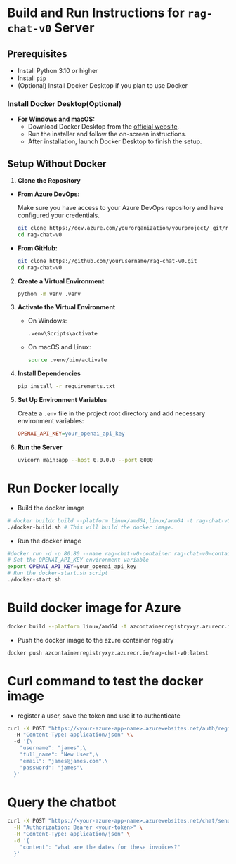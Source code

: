 # Build and Run Instructions for `rag-chat-v0` Server

## Prerequisites

- Install Python 3.10 or higher
- Install `pip`
- (Optional) Install Docker Desktop if you plan to use Docker

### Install Docker Desktop(Optional)

- **For Windows and macOS:**
  - Download Docker Desktop from the [official website](https://www.docker.com/products/docker-desktop).
  - Run the installer and follow the on-screen instructions.
  - After installation, launch Docker Desktop to finish the setup.


## Setup Without Docker

1. **Clone the Repository**

 - **From Azure DevOps:**

     Make sure you have access to your Azure DevOps repository and have configured your credentials.

     ```bash
     git clone https://dev.azure.com/yourorganization/yourproject/_git/rag-chat-v0
     cd rag-chat-v0
     ```

 - **From GitHub:**

     ```bash
     git clone https://github.com/yourusername/rag-chat-v0.git
     cd rag-chat-v0
     ```

2. **Create a Virtual Environment**

   ```bash
   python -m venv .venv
   ```

3. **Activate the Virtual Environment**

   - On Windows:

     ```bash
     .venv\Scripts\activate
     ```

   - On macOS and Linux:

     ```bash
     source .venv/bin/activate
     ```

4. **Install Dependencies**

   ```bash
   pip install -r requirements.txt
   ```

5. **Set Up Environment Variables**

   Create a `.env` file in the project root directory and add necessary environment variables:

   ```ini
   OPENAI_API_KEY=your_openai_api_key
   ```

6. **Run the Server**

   ```bash
   uvicorn main:app --host 0.0.0.0 --port 8000
   ```

# Run Docker locally
- Build the docker image
```bash
# docker buildx build --platform linux/amd64,linux/arm64 -t rag-chat-v0-container/rag-chat-v0:latest --load .
./docker-build.sh # This will build the docker image.
```
- Run the docker image
```bash
#docker run -d -p 80:80 --name rag-chat-v0-container rag-chat-v0-container/rag-chat-v0:latest
# Set the OPENAI_API_KEY environment variable
export OPENAI_API_KEY=your_openai_api_key
# Run the docker-start.sh script
./docker-start.sh
```

# Build docker image for Azure
```bash
docker build --platform linux/amd64 -t azcontainerregistryxyz.azurecr.io/rag-chat-v0:latest .
```
- Push the docker image to the azure container registry
```bash
docker push azcontainerregistryxyz.azurecr.io/rag-chat-v0:latest
```

# Curl command to test the docker image
- register a user, save the token and use it to authenticate
```bash
curl -X POST "https://<your-azure-app-name>.azurewebsites.net/auth/register" \\
  -H "Content-Type: application/json" \\
  -d '{\
    "username": "james",\
    "full_name": "New User",\
    "email": "james@james.com",\
    "password": "james"\
  }'
```
# Query the chatbot
```bash
curl -X POST "https://<your-azure-app-name>.azurewebsites.net/chat/sendMessage" \
  -H "Authorization: Bearer <your-token>" \
  -H "Content-Type: application/json" \
  -d '{
    "content": "what are the dates for these invoices?"
  }'
```